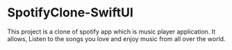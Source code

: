 # SpotifyClone-SwiftUI
This project is a clone of spotify app which is music player application. It allows, Listen to the songs you love and enjoy music from all over the world.
